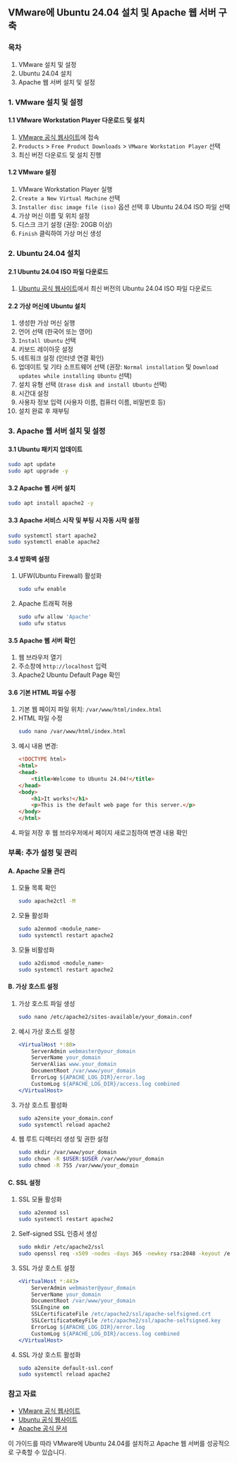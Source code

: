 ## VMware에 Ubuntu 24.04 설치 및 Apache 웹 서버 구축

### 목차
1. VMware 설치 및 설정
2. Ubuntu 24.04 설치
3. Apache 웹 서버 설치 및 설정

### 1. VMware 설치 및 설정

#### 1.1 VMware Workstation Player 다운로드 및 설치
1. [VMware 공식 웹사이트](https://www.vmware.com/)에 접속
2. `Products` > `Free Product Downloads` > `VMware Workstation Player` 선택
3. 최신 버전 다운로드 및 설치 진행

#### 1.2 VMware 설정
1. VMware Workstation Player 실행
2. `Create a New Virtual Machine` 선택
3. `Installer disc image file (iso)` 옵션 선택 후 Ubuntu 24.04 ISO 파일 선택
4. 가상 머신 이름 및 위치 설정
5. 디스크 크기 설정 (권장: 20GB 이상)
6. `Finish` 클릭하여 가상 머신 생성

### 2. Ubuntu 24.04 설치

#### 2.1 Ubuntu 24.04 ISO 파일 다운로드
1. [Ubuntu 공식 웹사이트](https://ubuntu.com/)에서 최신 버전의 Ubuntu 24.04 ISO 파일 다운로드

#### 2.2 가상 머신에 Ubuntu 설치
1. 생성한 가상 머신 실행
2. 언어 선택 (한국어 또는 영어)
3. `Install Ubuntu` 선택
4. 키보드 레이아웃 설정
5. 네트워크 설정 (인터넷 연결 확인)
6. 업데이트 및 기타 소프트웨어 선택 (권장: `Normal installation` 및 `Download updates while installing Ubuntu` 선택)
7. 설치 유형 선택 (`Erase disk and install Ubuntu` 선택)
8. 시간대 설정
9. 사용자 정보 입력 (사용자 이름, 컴퓨터 이름, 비밀번호 등)
10. 설치 완료 후 재부팅

### 3. Apache 웹 서버 설치 및 설정

#### 3.1 Ubuntu 패키지 업데이트
```bash
sudo apt update
sudo apt upgrade -y
```

#### 3.2 Apache 웹 서버 설치
```bash
sudo apt install apache2 -y
```

#### 3.3 Apache 서비스 시작 및 부팅 시 자동 시작 설정
```bash
sudo systemctl start apache2
sudo systemctl enable apache2
```

#### 3.4 방화벽 설정
1. UFW(Ubuntu Firewall) 활성화
    ```bash
    sudo ufw enable
    ```
2. Apache 트래픽 허용
    ```bash
    sudo ufw allow 'Apache'
    sudo ufw status
    ```

#### 3.5 Apache 웹 서버 확인
1. 웹 브라우저 열기
2. 주소창에 `http://localhost` 입력
3. Apache2 Ubuntu Default Page 확인

#### 3.6 기본 HTML 파일 수정
1. 기본 웹 페이지 파일 위치: `/var/www/html/index.html`
2. HTML 파일 수정
    ```bash
    sudo nano /var/www/html/index.html
    ```
3. 예시 내용 변경:
    ```html
    <!DOCTYPE html>
    <html>
    <head>
        <title>Welcome to Ubuntu 24.04!</title>
    </head>
    <body>
        <h1>It works!</h1>
        <p>This is the default web page for this server.</p>
    </body>
    </html>
    ```
4. 파일 저장 후 웹 브라우저에서 페이지 새로고침하여 변경 내용 확인

### 부록: 추가 설정 및 관리

#### A. Apache 모듈 관리
1. 모듈 목록 확인
    ```bash
    sudo apache2ctl -M
    ```
2. 모듈 활성화
    ```bash
    sudo a2enmod <module_name>
    sudo systemctl restart apache2
    ```
3. 모듈 비활성화
    ```bash
    sudo a2dismod <module_name>
    sudo systemctl restart apache2
    ```

#### B. 가상 호스트 설정
1. 가상 호스트 파일 생성
    ```bash
    sudo nano /etc/apache2/sites-available/your_domain.conf
    ```
2. 예시 가상 호스트 설정
    ```apache
    <VirtualHost *:80>
        ServerAdmin webmaster@your_domain
        ServerName your_domain
        ServerAlias www.your_domain
        DocumentRoot /var/www/your_domain
        ErrorLog ${APACHE_LOG_DIR}/error.log
        CustomLog ${APACHE_LOG_DIR}/access.log combined
    </VirtualHost>
    ```
3. 가상 호스트 활성화
    ```bash
    sudo a2ensite your_domain.conf
    sudo systemctl reload apache2
    ```
4. 웹 루트 디렉터리 생성 및 권한 설정
    ```bash
    sudo mkdir /var/www/your_domain
    sudo chown -R $USER:$USER /var/www/your_domain
    sudo chmod -R 755 /var/www/your_domain
    ```

#### C. SSL 설정
1. SSL 모듈 활성화
    ```bash
    sudo a2enmod ssl
    sudo systemctl restart apache2
    ```
2. Self-signed SSL 인증서 생성
    ```bash
    sudo mkdir /etc/apache2/ssl
    sudo openssl req -x509 -nodes -days 365 -newkey rsa:2048 -keyout /etc/apache2/ssl/apache-selfsigned.key -out /etc/apache2/ssl/apache-selfsigned.crt
    ```
3. SSL 가상 호스트 설정
    ```apache
    <VirtualHost *:443>
        ServerAdmin webmaster@your_domain
        ServerName your_domain
        DocumentRoot /var/www/your_domain
        SSLEngine on
        SSLCertificateFile /etc/apache2/ssl/apache-selfsigned.crt
        SSLCertificateKeyFile /etc/apache2/ssl/apache-selfsigned.key
        ErrorLog ${APACHE_LOG_DIR}/error.log
        CustomLog ${APACHE_LOG_DIR}/access.log combined
    </VirtualHost>
    ```
4. SSL 가상 호스트 활성화
    ```bash
    sudo a2ensite default-ssl.conf
    sudo systemctl reload apache2
    ```

### 참고 자료
- [VMware 공식 웹사이트](https://www.vmware.com/)
- [Ubuntu 공식 웹사이트](https://ubuntu.com/)
- [Apache 공식 문서](https://httpd.apache.org/docs/2.4/)

이 가이드를 따라 VMware에 Ubuntu 24.04를 설치하고 Apache 웹 서버를 성공적으로 구축할 수 있습니다.